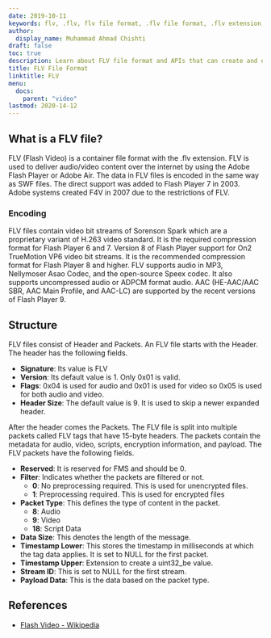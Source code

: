 ```yaml
---
date: 2019-10-11
keywords: flv, .flv, flv file format, .flv file format, .flv extension, flv extension, flv video format
author:
  display_name: Muhammad Ahmad Chishti
draft: false
toc: true
description: Learn about FLV file format and APIs that can create and open FLV files.
title: FLV File Format
linktitle: FLV
menu:
  docs:
    parent: "video"
lastmod: 2020-14-12
---
```


## What is a FLV file? ##

FLV (Flash Video) is a container file format with the .flv extension. FLV is used to deliver audio/video content over the internet by using the Adobe Flash Player or Adobe Air. The data in FLV files is encoded in the same way as SWF files. The direct support was added to Flash Player 7 in 2003. Adobe systems created F4V in 2007 due to the restrictions of FLV.

### Encoding ###

FLV files contain video bit streams of Sorenson Spark which are a proprietary variant of H.263 video standard. It is the required compression format for Flash Player 6 and 7. Version 8 of Flash Player support for On2 TrueMotion VP6 video bit streams. It is the recommended compression format for Flash Player 8 and higher. FLV supports audio in MP3, Nellymoser Asao Codec, and the open-source Speex codec. It also supports uncompressed audio or ADPCM format audio. AAC (HE-AAC/AAC SBR, AAC Main Profile, and AAC-LC) are supported by the recent versions of Flash Player 9.

## Structure ##

FLV files consist of Header and Packets. An FLV file starts with the Header. The header has the following fields.

- **Signature**: Its value is FLV
- **Version**: Its default value is 1. Only 0x01 is valid.
- **Flags**: 0x04 is used for audio and 0x01 is used for video so 0x05 is used for both audio and video.
- **Header Size**: The default value is 9. It is used to skip a newer expanded header.

After the header comes the Packets. The FLV file is split into multiple packets called FLV tags that have 15-byte headers. The packets contain the metadata for audio, video, scripts, encryption information, and payload. The FLV packets have the following fields.

- **Reserved**: It is reserved for FMS and should be 0.
- **Filter**: Indicates whether the packets are filtered or not.
  - **0**: No preprocessing required. This is used for unencrypted files.
  - **1**: Preprocessing required. This is used for encrypted files
- **Packet Type**: This defines the type of content in the packet.
  - **8**: Audio
  - **9**: Video
  - **18**: Script Data
- **Data Size**: This denotes the length of the message.
- **Timestamp Lower**: This stores the timestamp in milliseconds at which the tag data applies. It is set to NULL for the first packet.
- **Timestamp Upper**: Extension to create a uint32_be value.
- **Stream ID**: This is set to NULL for the first stream.
- **Payload Data**: This is the data based on the packet type.

## References ##

- [Flash Video - Wikipedia](https://en.wikipedia.org/wiki/Flash_Video)
